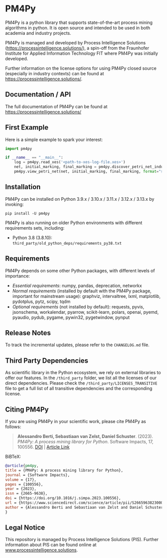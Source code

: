 # PM4Py
PM4Py is a python library that supports state-of-the-art process mining algorithms in python. 
It is open source and intended to be used in both academia and industry projects.

PM4Py is managed and developed by Process Intelligence Solutions (https://processintelligence.solutions/),
a spin-off from the Fraunhofer Institute for Applied Information Technology FIT where PM4Py was initially developed.

Further information on the license options for using PM4Py closed source (especially in industry contexts) can be found at https://processintelligence.solutions/.


## Documentation / API
The full documentation of PM4Py can be found at https://processintelligence.solutions/

## First Example
Here is a simple example to spark your interest:

```python
import pm4py

if __name__ == "__main__":
    log = pm4py.read_xes('<path-to-xes-log-file.xes>')
    net, initial_marking, final_marking = pm4py.discover_petri_net_inductive(log)
    pm4py.view_petri_net(net, initial_marking, final_marking, format="svg")
```

## Installation
PM4Py can be installed on Python 3.9.x / 3.10.x / 3.11.x / 3.12.x / 3.13.x by invoking:

`pip install -U pm4py`

PM4Py is also running on older Python environments with different requirements sets, including:
- Python 3.8 (3.8.10): `third_party/old_python_deps/requirements_py38.txt`

## Requirements
PM4Py depends on some other Python packages, with different levels of importance:
* *Essential requirements*: numpy, pandas, deprecation, networkx
* *Normal requirements* (installed by default with the PM4Py package, important for mainstream usage): graphviz, intervaltree, lxml, matplotlib, pydotplus, pytz, scipy, tqdm
* *Optional requirements* (not installed by default): requests, pyvis, jsonschema, workalendar, pyarrow, scikit-learn, polars, openai, pyemd, pyaudio, pydub, pygame, pywin32, pygetwindow, pynput

## Release Notes
To track the incremental updates, please refer to the `CHANGELOG.md` file.

## Third Party Dependencies
As scientific library in the Python ecosystem, we rely on external libraries to offer our features.
In the `/third_party` folder, we list all the licenses of our direct dependencies.
Please check the `/third_party/LICENSES_TRANSITIVE` file to get a full list of all transitive dependencies and the corresponding license.

## Citing PM4Py
If you are using PM4Py in your scientific work, please cite PM4Py as follows:

> **Alessandro Berti, Sebastiaan van Zelst, Daniel Schuster**. (2023). *PM4Py: A process mining library for Python*. Software Impacts, 17, 100556. [DOI](https://doi.org/10.1016/j.simpa.2023.100556) | [Article Link](https://www.sciencedirect.com/science/article/pii/S2665963823000933)

BiBTeX:

```bibtex
@article{pm4py,  
title = {PM4Py: A process mining library for Python},  
journal = {Software Impacts},  
volume = {17},  
pages = {100556},  
year = {2023},  
issn = {2665-9638},  
doi = {https://doi.org/10.1016/j.simpa.2023.100556},  
url = {https://www.sciencedirect.com/science/article/pii/S2665963823000933},  
author = {Alessandro Berti and Sebastiaan van Zelst and Daniel Schuster},  
}
```

## Legal Notice

This repository is managed by Process Intelligence Solutions (PIS). Further information about PIS can be found online at www.processintelligence.solutions.